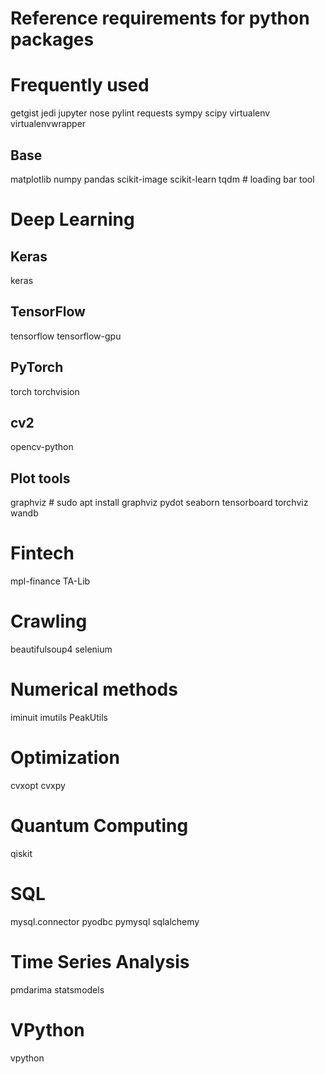 Reference requirements for python packages
===
# Frequently used

getgist
jedi
jupyter
nose
pylint
requests
sympy
scipy
virtualenv
virtualenvwrapper

## Base

matplotlib
numpy
pandas
scikit-image
scikit-learn
tqdm    # loading bar tool

# Deep Learning

## Keras

keras

## TensorFlow

tensorflow
tensorflow-gpu

## PyTorch

torch
torchvision

## cv2

opencv-python

## Plot tools

graphviz  # sudo apt install graphviz
pydot
seaborn
tensorboard
torchviz
wandb

# Fintech

mpl-finance
TA-Lib

# Crawling

beautifulsoup4
selenium

# Numerical methods

iminuit
imutils
PeakUtils

# Optimization

cvxopt
cvxpy

# Quantum Computing

qiskit

# SQL

mysql.connector
pyodbc
pymysql
sqlalchemy

# Time Series Analysis

pmdarima
statsmodels

# VPython

vpython
